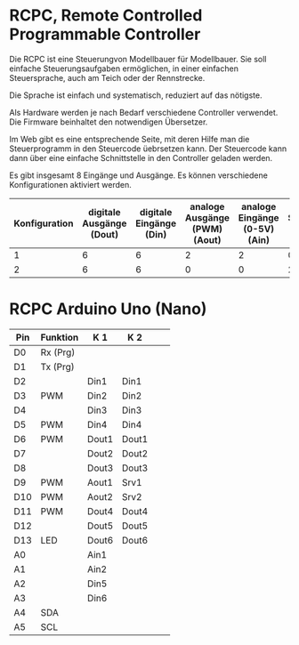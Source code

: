 # RCPC, Remote Controlled Programmable Controller

Die RCPC ist eine Steuerungvon Modellbauer für Modellbauer. Sie soll einfache Steuerungsaufgaben ermöglichen, in einer einfachen Steuersprache, auch am Teich oder der Rennstrecke. 

Die Sprache ist einfach und systematisch, reduziert auf das nötigste. 

Als Hardware werden je nach Bedarf verschiedene Controller verwendet. Die Firmware beinhaltet den notwendigen Übersetzer. 

Im Web gibt es eine entsprechende Seite, mit deren Hilfe man die Steuerprogramm in den Steuercode üebrsetzen kann. Der Steuercode kann dann über eine einfache Schnittstelle in den Controller geladen werden. 

Es gibt insgesamt 8 Eingänge und Ausgänge. Es können verschiedene Konfigurationen aktiviert werden.

| Konfiguration | digitale Ausgänge<br />(Dout) | digitale Eingänge<br />(Din) | analoge Ausgänge (PWM)<br />(Aout) | analoge Eingänge (0-5V)<br />(Ain) | Servos<br />(Srv) | RC Eingänge<br />RC | Tone |
| ------------- | ----------------------------- | ---------------------------- | ---------------------------------- | ---------------------------------- | ----------------- | ------------------- | ---- |
| 1             | 6                             | 6                            | 2                                  | 2                                  | 0                 | 0                   | 0    |
| 2             | 6                             | 6                            | 0                                  | 0                                  | 2                 | 2                   | 0    |



# RCPC Arduino Uno (Nano)

| Pin  | Funktion | K 1 | K 2 |      |      |
| ---- | -------- | ---- | ---- | -------- | ---- |
|  D0    | Rx (Prg) |      |     |          |      |
|  D1   | Tx (Prg) |      |      |          |      |
|  D2   |          | Din1 |Din1      |          |      |
|  D3   | PWM | Din2 |Din2      |          |      |
|  D4   |          | Din3 |Din3      |  |      |
|  D5   | PWM | Din4  |Din4      |          |      |
|  D6   | PWM | Dout1 |Dout1      |          |      |
|  D7   |          | Dout2 | Dout2 |          |      |
|  D8   |          | Dout3 |Dout3      |          |      |
| D9   | PWM | Aout1 | Srv1 |   |   |
| D10 | PWM | Aout2 | Srv2 | | |
| D11 | PWM | Dout4 | Dout4 | | |
| D12 | | Dout5 | Dout5 | | |
| D13 | LED | Dout6 | Dout6 | | |
| A0 | | Ain1 |  | | |
| A1 | | Ain2 |  | | |
| A2 | | Din5 |  | | |
| A3 | | Din6 |  | | |
| A4 | SDA |  |  | | |
| A5 | SCL |  |  | | |

